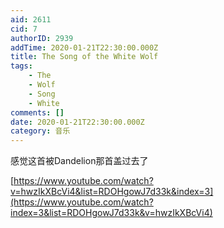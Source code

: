 ```yaml
---
aid: 2611
cid: 7
authorID: 2939
addTime: 2020-01-21T22:30:00.000Z
title: The Song of the White Wolf
tags:
    - The
    - Wolf
    - Song
    - White
comments: []
date: 2020-01-21T22:30:00.000Z
category: 音乐
---
```


感觉这首被Dandelion那首盖过去了

[https://www.youtube.com/watch?v=hwzIkXBcVi4&list=RDOHgowJ7d33k&index=3](https://www.youtube.com/watch?index=3&list=RDOHgowJ7d33k&v=hwzIkXBcVi4)

